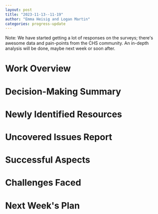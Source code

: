```yaml
---
layout: post
title: "2023-11-13--11-19"
author: "Emma Heisig and Logan Martin"
categories: progress-update
---
```


Note:
We have started getting a lot of responses on the surveys; there's awesome data and pain-points from the CHS community. An in-depth analysis will be done, maybe next week or soon after.


# Work Overview

# Decision-Making Summary

# Newly Identified Resources

# Uncovered Issues Report

# Successful Aspects

# Challenges Faced

# Next Week's Plan
